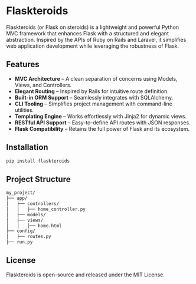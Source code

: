 # Flaskteroids

Flaskteroids (or Flask on steroids) is a lightweight and powerful Python MVC framework that enhances Flask with a structured and elegant abstraction. Inspired by the APIs of Ruby on Rails and Laravel, it simplifies web application development while leveraging the robustness of Flask.

## Features

- **MVC Architecture** – A clean separation of concerns using Models, Views, and Controllers.
- **Elegant Routing** – Inspired by Rails for intuitive route definition.
- **Built-in ORM Support** – Seamlessly integrates with SQLAlchemy.
- **CLI Tooling** – Simplifies project management with command-line utilities.
- **Templating Engine** – Works effortlessly with Jinja2 for dynamic views.
- **RESTful API Support** – Easy-to-define API routes with JSON responses.
- **Flask Compatibility** – Retains the full power of Flask and its ecosystem.

## Installation

```sh
pip install flaskteroids
```

## Project Structure

```sh
my_project/
├── app/
│   ├── controllers/
│   │   ├── home_controller.py
│   ├── models/
│   ├── views/
│   │   ├── home.html
├── config/
│   ├── routes.py
├── run.py
```

## License

Flaskteroids is open-source and released under the MIT License.
